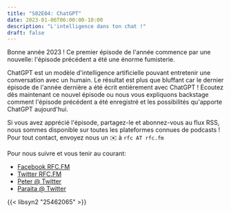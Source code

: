 ```yaml
---
title: "S02E04: ChatGPT"
date: 2023-01-06T06:00:00-10:00
description: "L'intelligence dans ton chat !"
draft: false
---
```


Bonne année 2023 !
Ce premier épisode de l'année commence par une nouvelle: l'épisode précédent a été une énorme fumisterie.

ChatGPT est un modèle d'intelligence artificielle pouvant entretenir une conversation avec un humain. Le résultat est plus que bluffant car le dernier épisode de l'année dernière a été écrit entièrement avec ChatGPT ! Ecoutez dès maintenant ce nouvel épisode ou nous vous expliquons backstage comment l'épisode précédent a été enregistré et les possibilités qu'apporte ChatGPT aujourd'hui.

Si vous avez apprécié l'épisode, partagez-le et abonnez-vous au flux RSS, nous sommes disponible sur toutes les plateformes connues de podcasts !
Pour tout contact, envoyez nous un ✉️  à `rfc AT rfc.fm`

Pour nous suivre et vous tenir au courant:

* [Facebook RFC.FM](https://www.facebook.com/rfcfm)
* [Twitter RFC.FM](https://twitter.com/rfcfmtahiti)
* [Peter @ Twitter](https://twitter.com/teriiehina)
* [Paraita @ Twitter](https://twitter.com/paraita)

{{< libsyn2 "25462065" >}}
